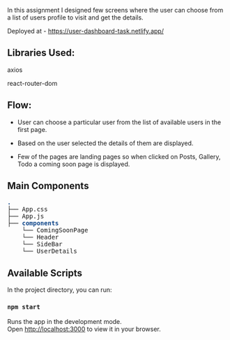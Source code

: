 In this assignment I designed few screens where the user can choose from a list of users profile to visit and get the details.

Deployed at - https://user-dashboard-task.netlify.app/

## Libraries Used:

axios

react-router-dom

## Flow:

- User can choose a particular user from the list of available users in the first page.

- Based on the user selected the details of them are displayed.

- Few of the pages are landing pages so when clicked on Posts, Gallery, Todo a coming soon page is displayed.

## Main Components

<pre><font color="#12488B"><b>.</b></font>
├── App.css
├── App.js
├── <font color="#12488B"><b>components</b></font>
    └── ComingSoonPage
    └── Header
    └── SideBar
    └── UserDetails
</pre>

## Available Scripts

In the project directory, you can run:

### `npm start`

Runs the app in the development mode.\
Open [http://localhost:3000](http://localhost:3000) to view it in your browser.

